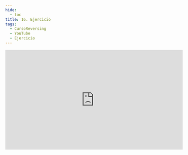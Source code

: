 ```yaml
---
hide:
  - toc
title: 16. Ejercicio
tags:
  - CursoReversing
  - YouTube
  - Ejercicio
---
```


<div class="video-responsive">
    <iframe width="560" height="315" src="https://www.youtube.com/embed/L27HYl-kXvs" title="YouTube video player" frameborder="0" allow="accelerometer; autoplay; clipboard-write; encrypted-media; gyroscope; picture-in-picture; web-share" referrerpolicy="strict-origin-when-cross-origin" allowfullscreen></iframe>
</div>